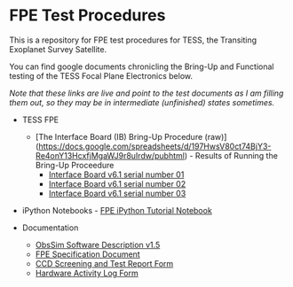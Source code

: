 # FPE Test Procedures

This is a repository for FPE test procedures for TESS, the Transiting Exoplanet Survey Satellite.

You can find google documents chronicling the Bring-Up and Functional testing of the TESS Focal Plane Electronics below.

*Note that these links are live and point to the test documents as I am filling them out, so they may be in intermediate (unfinished) states sometimes.*

 - TESS FPE
 	-   [The Interface Board (IB) Bring-Up Procedure (raw)]
 		(https://docs.google.com/spreadsheets/d/197HwsV80ct74BjY3-Re4onY13HcxfjMgaWJ9r8uIrdw/pubhtml)
       -  Results of Running the Bring-Up Proceedure
         -  [Interface Board v6.1 serial number 01](https://docs.google.com/spreadsheets/d/1Jth4kzlmiR1xc8IyMyThWyRnzhoOawIqR09JXtEwbsA/pubhtml)
         -  [Interface Board v6.1 serial number 02](https://docs.google.com/spreadsheets/d/1cdOb6zhT8l8cEI_AKyKQOUxFPZbOnEcXi6Y8bXI0Kn4/pubhtml)
         -  [Interface Board v6.1 serial number 03](https://docs.google.com/spreadsheets/d/16yvSoezxYZQGF5rz9ZloTvX9ctHodaWL5blikKrIo9Q/pubhtml)

- iPython Notebooks
       - [FPE iPython Tutorial Notebook](http://nbviewer.ipython.org/github/TESScience/FPE_Test_Procedures/blob/master/FPE%20iPython%20Tutorial%20Notebook.ipynb)

- Documentation
    - [ObsSim Software Description v1.5](https://github.com/TESScience/FPE_Test_Procedures/raw/master/Documentation/ObsSimUM1_5.pdf)
    - [FPE Specification Document](https://github.com/TESScience/FPE/raw/master/FPE/Documentation/FPE.pdf)
    - [CCD Screening and Test Report Form](https://docs.google.com/spreadsheets/d/1-ysKDKKj_qyiQhHkX8iTwmzbxIl74rTQ9_-PTp3I1qM/pubhtml)
    - [Hardware Activity Log Form](https://docs.google.com/spreadsheets/d/1F13pmJN5lLdmYBxVNSkqcVn-lQWhI8_q9wMNZl-ucBo/pubhtml)